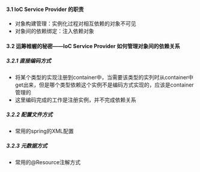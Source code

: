 #### 3.1 IoC Service Provider 的职责
* 对象构建管理：实例化过程对相互依赖的对象不可见
* 对象间的依赖绑定：注入依赖对象

#### 3.2 运筹帷幄的秘密——IoC Service Provider 如何管理对象间的依赖关系
##### 3.2.1 直接编码方式
* 将某个类型的实现注册到container中，当需要该类型的实列时从container中get出来，但是哪个类型依赖这个实例不是编码方式实现的，应该是container管理的
* 这里编码完成的工作是注册实例，并不完成依赖关系

##### 3.2.2 配置文件方式
* 常用的spring的XML配置

##### 3.2.3 元数据方式
* 常用的@Resource注解方式
